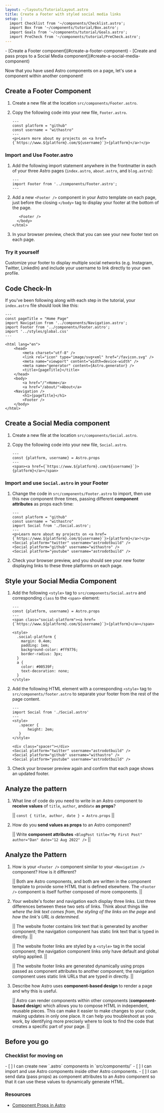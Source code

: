 ```yaml
---
layout: ~/layouts/TutorialLayout.astro
title: Create a Footer with styled social media links
setup: |
  import Checklist from '~/components/Checklist.astro';
  import Box from '~/components/tutorial/Box.astro';
  import Goals from '~/components/tutorial/Goals.astro';
  import PreCheck from '~/components/tutorial/PreCheck.astro';
---
```


<PreCheck>
  - [Create a Footer component](#create-a-footer-component)
  - [Create and pass props to a Social Media component](#create-a-social-media-component)
</PreCheck>

Now that you have used Astro components on a page, let's use a component within another component!

## Create a Footer Component

1. Create a new file at the location `src/components/Footer.astro`.

2. Copy the following code into your new file, `Footer.astro`.

    ```astro title="src/components/Footer.astro"
    ---
    const platform = "github"
    const username = "withastro"
    ---
    <p>Learn more about my projects on <a href={`https://www.${platform}.com/${username}`}>{platform}</a>!</p>
    ```

### Import and Use Footer.astro

1. Add the following import statement anywhere in the frontmatter in each of your three Astro pages (`index.astro`, `about.astro`, and `blog.astro`):

    ```astro title="src/components/Footer.astro" ins={2}
    ---
    import Footer from '../components/Footer.astro';
    ---
    ```

2. Add a new `<Footer />` component in your Astro template on each page, just before the closing `</body>` tag to display your footer at the bottom of the page. 

    ```astro title="src/pages/index.astro" ins={1}
       <Footer />
      </body>
    </html>
    ```

3. In your browser preview, check that you can see your new footer text on each page.

<Box icon="puzzle-piece">

### Try it yourself

Customize your footer to display multiple social networks (e.g. Instagram, Twitter, LinkedIn) and include your username to link directly to your own profile.

</Box>

## Code Check-In
If you've been following along with each step in the tutorial, your `index.astro` file should look like this:

```astro title="src/pages/index.astro"
---
const pageTitle = "Home Page"
import Navigation from '../components/Navigation.astro';
import Footer from '../components/Footer.astro';
import '../styles/global.css'
---

<html lang="en">
	<head>
		<meta charset="utf-8" />
		<link rel="icon" type="image/svg+xml" href="/favicon.svg" />
		<meta name="viewport" content="width=device-width" />
		<meta name="generator" content={Astro.generator} />
		<title>{pageTitle}</title>
	</head>
	<body>
		<a href="/">Home</a>
		<a href="/about/">About</a>
    <Navigation />
		<h1>{pageTitle}</h1>
		<Footer />
	</body>
</html>
```

## Create a Social Media component

1. Create a new file at the location `src/components/Social.astro`.

2. Copy the following code into your new file, `Social.astro`.

    ```astro title="src/components/Social.astro"
    ---
    const {platform, username} = Astro.props
    ---
    <span><a href={`https://www.${platform}.com/${username}`}>{platform}</a></span>
    ```

### Import and use `Social.astro` in your Footer

1. Change the code in `src/components/Footer.astro` to import, then use this new component three times, passing different **component attributes** as props each time:

    ```astro title="src/components/Footer.astro" del={2,3,6} ins={4,7-9}
    ---
    const platform = "github"
    const username = "withastro"
    import Social from './Social.astro';
    ---
    <p>Learn more about my projects on <a href={`https://www.${platform}.com/${username}`}>{platform}</a>!</p>
    <Social platform="twitter" username="astrodotbuild" />
    <Social platform="github" username="withastro" />
    <Social platform="youtube" username="astrodotbuild" />
    ```

2. Check your browser preview, and you should see your new footer displaying links to these three platforms on each page.

## Style your Social Media Component

1. Add the following `<style>` tag to `src/components/Social.astro` and corresponding `class` to the `<span>` element:

    ```astro title="src/components/social.astro" ins={6-17} 'class="social-platform'
    ---
    const {platform, username} = Astro.props
    ---
    <span class="social-platform"><a href={`https://www.${platform}.com/${username}`}>{platform}</a></span>

    <style>
      .social-platform {
        margin: 0.4em;
        padding: 1em;
        background-color: #ff9776;
        border-radius: 3px;
      }
      a {
        color: #00539F;
        text-decoration: none;
      }
    </style>
    ```

2. Add the following HTML element with a corresponding `<style>` tag to `src/components/footer.astro` to separate your footer from the rest of the page content. 

    ```astro title="src/components/footer.astro" ins={4-8,10}
    ---
    import Social from './Social.astro'
    ---
    <style>
       .spacer {
           height: 2em;
       }
    </style>

    <div class="spacer"></div>
    <Social platform="twitter" username="astrodotbuild" />
    <Social platform="github" username="withastro" />
    <Social platform="youtube" username="astrodotbuild" />
    ```

3. Check your browser preview again and confirm that each page shows an updated footer.

<Box icon="question-mark">

## Analyze the pattern

1. What line of code do you need to write in an Astro component to **receive values** of `title`, `author`, and`date` **as props**?

    || `const { title, author, date } = Astro.props` ||
    

2. How do you **send values as props** to an Astro component?

    || Write **component attributes** `<BlogPost title="My First Post" author="Dan" date="12 Aug 2022" />` ||
</Box>

<Box icon="question-mark">

## Analyze the Pattern

1. How is your `<Footer />` component similar to your `<Navigation />` component? How is it different?

    || Both are Astro components, and both are written in the component template to provide some HTML that is defined elsewhere. The `<Footer />` component is itself further composed of more components. ||

2. Your website's footer and navigation each display three links. List three differences between these two sets of links. Think about things like _where the link text comes from_, _the styling of the links on the page_ and _how the link's URL is determined_.

    || The website footer contains link text that is generated by another component; the navigation component has static link text that is typed in directly. ||

    || The website footer links are styled by a `<style>` tag in the social component; the navigation component links only have default and global styling applied. ||

    || The website footer links are generated dynamically using props passed as component attributes to another component; the navigation component uses static link URLs that are typed in directly. ||

3. Describe how Astro uses **component-based design** to render a page and why this is useful.

    || Astro can render components within other components (**component-based design**) which allows you to compose HTML in independent, reusable pieces. This can make it easier to make changes to your code, making updates in only one place. It can help you troubleshoot as you work, by identifying more precisely where to look to find the code that creates a specific part of your page. ||

</Box>

## Before you go

<Box icon="check-list">

### Checklist for moving on

<Checklist key="props">
- [ ] I can create new `.astro` components in `src/components/`
- [ ] I can import and use Astro components inside other Astro components.
- [ ] I can send data (pass props) as component attributes to an Astro component so that it can use these values to dynamically generate HTML.
</Checklist>
</Box>

### Resources

- [Component Props in Astro](/en/core-concepts/astro-components/#component-props)
